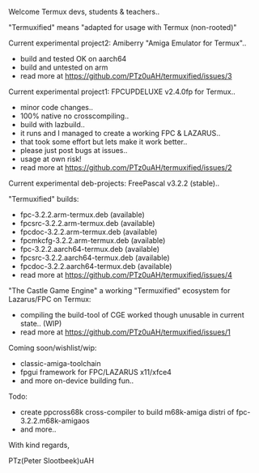 Welcome Termux devs, students & teachers..

"Termuxified" means "adapted for usage with Termux (non-rooted)"

Current experimental project2: Amiberry "Amiga Emulator for Termux"..
 - build and tested OK on aarch64
 - build and untested on arm
 - read more at https://github.com/PTz0uAH/termuxified/issues/3

Current experimental project1: FPCUPDELUXE v2.4.0fp for Termux..
- minor code changes..
- 100% native no crosscompiling..
- build with lazbuild..
- it runs and I managed to create a working FPC & LAZARUS..
- that took some effort but lets make it work better..
- please just post bugs at issues..
- usage at own risk!
- read more at https://github.com/PTz0uAH/termuxified/issues/2

Current experimental deb-projects: FreePascal v3.2.2 (stable)..

"Termuxified" builds:
- fpc-3.2.2.arm-termux.deb (available)
- fpcsrc-3.2.2.arm-termux.deb (available)
- fpcdoc-3.2.2.arm-termux.deb (available)
- fpcmkcfg-3.2.2.arm-termux.deb (available)
- fpc-3.2.2.aarch64-termux.deb (available)
- fpcsrc-3.2.2.aarch64-termux.deb (available)
- fpcdoc-3.2.2.aarch64-termux.deb (available)
- read more at https://github.com/PTz0uAH/termuxified/issues/4

"The Castle Game Engine" a working "Termuxified" ecosystem for Lazarus/FPC on Termux:
- compiling the build-tool of CGE worked though unusable in current state.. (WIP)
- read more at https://github.com/PTz0uAH/termuxified/issues/1 

Coming soon/wishlist/wip:
- classic-amiga-toolchain
- fpgui framework for FPC/LAZARUS x11/xfce4
- and more on-device building fun..

Todo:
- create ppcross68k cross-compiler to build m68k-amiga distri of fpc-3.2.2.m68k-amigaos
- and more..
  
With kind regards,

PTz(Peter Slootbeek)uAH
